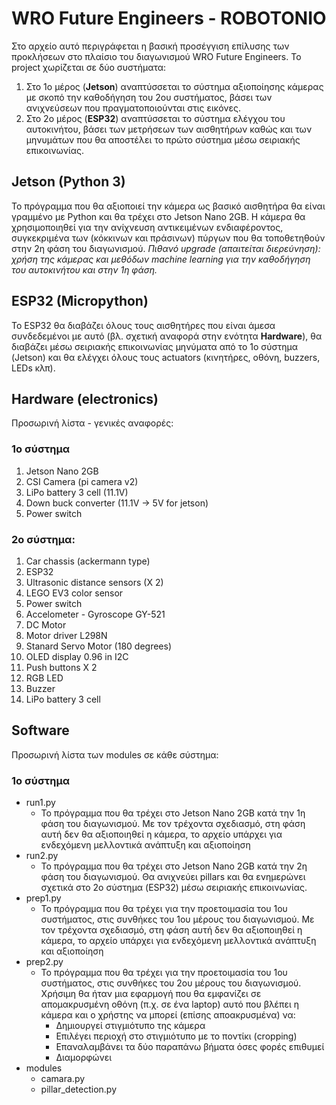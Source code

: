 # WRO Future Engineers - ROBOTONIO
Στο αρχείο αυτό περιγράφεται η βασική προσέγγιση επίλυσης των προκλήσεων στο πλαίσιο του διαγωνισμού WRO Future Engineers. 
Το project χωρίζεται σε δύο συστήματα: 
1.	Στο 1ο μέρος (**Jetson**) αναπτύσσεται το σύστημα αξιοποίησης κάμερας με σκοπό την καθοδήγηση του 2ου συστήματος, βάσει των ανιχνεύσεων που πραγματοποιούνται στις εικόνες.
2.	Στο 2ο μέρος (**ESP32**) αναπτύσσεται το σύστημα ελέγχου του αυτοκινήτου, βάσει των μετρήσεων των αισθητήρων καθώς και των μηνυμάτων που θα αποστέλει το πρώτο σύστημα μέσω σειριακής επικοινωνίας.
## Jetson (Python 3)
Το πρόγραμμα που θα αξιοποιεί την κάμερα ως βασικό αισθητήρα θα είναι γραμμένο με Python και θα τρέχει στο Jetson Nano 2GB. Η κάμερα θα χρησιμοποιηθεί για την ανίχνευση αντικειμένων ενδιαφέροντος, συγκεκριμένα των (κόκκινων και πράσινων) πύργων που θα τοποθετηθούν στην 2η φάση του διαγωνισμού. 
_Πιθανό upgrade (απαιτείται διερεύνηση): χρήση της κάμερας και μεθόδων machine learning για την καθοδήγηση του αυτοκινήτου και στην 1η φάση._ 
## ESP32 (Micropython)
Το ESP32 θα διαβάζει όλους τους αισθητήρες που είναι άμεσα συνδεδεμένοι με αυτό (βλ. σχετική αναφορά στην ενότητα **Hardware**), θα διαβάζει μέσω σειριακής επικοινωνίας μηνύματα από το 1ο σύστημα (Jetson) και θα ελέγχει όλους τους actuators (κινητήρες, οθόνη, buzzers, LEDs κλπ).
## Hardware (electronics)
Προσωρινή λίστα - γενικές αναφορές:
### 1o σύστημα
1.  Jetson Nano 2GB
2.  CSI Camera (pi camera v2)
3.  LiPo battery 3 cell (11.1V)
4.  Down buck converter (11.1V -> 5V for jetson)
5.  Power switch
### 2ο σύστημα:
1.  Car chassis (ackermann type)
2.  ESP32
3.  Ultrasonic distance sensors (X 2)
4.  LEGO EV3 color sensor
5.  Power switch
6.  Accelometer - Gyroscope GY-521
7.  DC Motor
8.  Motor driver L298N
9.  Stanard Servo Motor (180 degrees)
10.  OLED display 0.96 in I2C
11. Push buttons X 2
12. RGB LED
13. Buzzer
14. LiPo battery 3 cell

## Software
Προσωρινή λίστα των modules σε κάθε σύστημα:
### 1ο σύστημα
- run1.py
  - Το πρόγραμμα που θα τρέχει στο Jetson Nano 2GB κατά την 1η φάση του διαγωνισμού. Με τον τρέχοντα σχεδιασμό, στη φάση αυτή δεν θα αξιοποιηθεί η κάμερα, το αρχείο υπάρχει για ενδεχόμενη μελλοντικά ανάπτυξη και αξιοποίηση
- run2.py
  - Το πρόγραμμα που θα τρέχει  στο Jetson Nano 2GB κατά την 2η φάση του διαγωνισμού. Θα ανιχνεύει pillars και θα ενημερώνει σχετικά στο 2ο σύστημα (ESP32) μέσω σειριακής επικοινωνίας.
- prep1.py
  - Το πρόγραμμα που θα τρέχει για την προετοιμασία του 1ου συστήματος, στις συνθήκες του 1ου μέρους του διαγωνισμού.  Με τον τρέχοντα σχεδιασμό, στη φάση αυτή δεν θα αξιοποιηθεί η κάμερα, το αρχείο υπάρχει για ενδεχόμενη μελλοντικά ανάπτυξη και αξιοποίηση
- prep2.py
  - Το πρόγραμμα που θα τρέχει για την προετοιμασία του 1ου συστήματος, στις συνθήκες του 2ου μέρους του διαγωνισμού. Χρήσιμη θα ήταν μια εφαρμογή που θα εμφανίζει σε απομακρυσμένη οθόνη (π.χ. σε ένα laptop) αυτό που βλέπει η κάμερα και ο χρήστης να μπορεί (επίσης αποακρυσμένα) να:
    - Δημιουργεί στιγμιότυπο της κάμερα
    - Επιλέγει περιοχή στο στιγμιότυπο με το ποντίκι (cropping)
    - Επαναλαμβάνει τα δύο παραπάνω βήματα όσες φορές επιθυμεί
    - Διαμορφώνει 
- modules
  - camara.py
  - pillar_detection.py  
